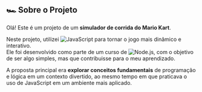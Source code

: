 ## 🏎️ Sobre o Projeto

Olá! Este é um projeto de um **simulador de corrida do Mario Kart**.

Neste projeto, utilizei ![JavaScript](https://img.shields.io/badge/JavaScript-F7DF1E?style=flat&logo=javascript&logoColor=black) para tornar o jogo mais dinâmico e interativo.  
Ele foi desenvolvido como parte de um curso de ![Node.js](https://img.shields.io/badge/Node.js-339933?style=flat&logo=nodedotjs&logoColor=white), com o objetivo de ser algo simples, mas que contribuisse para o meu aprendizado.

A proposta principal era **explorar conceitos fundamentais** de programação e lógica em um contexto divertido, ao mesmo tempo em que praticava o uso de JavaScript em um ambiente mais aplicado.

